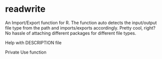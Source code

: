# readwrite
An Import/Export function for R.
The function auto detects the input/output file type from the path and imports/exports accordingly.
Pretty cool, right?
No hassle of attaching different packages for different file types.

Help with DESCRIPTION file

Private Use function
